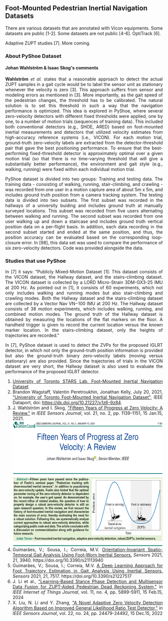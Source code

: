 <h2>Foot-Mounted Pedestrian Inertial Navigation Datasets</h2>
<p align="justify">There are various datasets that are annotated with Vicon equipments. Some datasets are public [1-2]. Some datasets are not public [4-6]. OptiTrack [6].</p>

<p align="justify">Adaptive ZUPT studies [7]. More coming.</p>

<h3>About PyShoe Dataset</h3>
<h4>Johan Wahlström & Isaac Skog's comments</h4>
<p align="justify"><b>Wahlström</b> <i>et al.</i> states that a reasonable approach to detect the actual ZUPT samples in a gait cycle would be to label the sensor unit as stationary whenever the velocity is zero [3]. This approach suffers from sensor and modeling errors as mentioned in [3]. More importantly, as the gait speed of the pedestrian changes, the threshold has to be calibrated. The natural solution is to set this threshold in such a way that the navigation performance is optimized. This idea is explored in PyShoe, where several zero-velocity detectors with different fixed thresholds were applied, one by one, to a number of motion trials (sequences of training data). This included both conventional detectors (e.g., SHOE, ARED) based on foot-mounted inertial measurements and detectors that utilized velocity estimates from high-accuracy reference systems (i.e., VICON). For each motion trial, ground-truth zero-velocity labels are extracted from the detector-threshold pair that gave the best positioning performance. To ensure that the best-performing fixed-threshold detector is approximately optimal over a given motion trial (so that there is no time-varying threshold that will give a substantially better performance), the environment and gait style (e.g., walking, running) were fixed within each individual motion trial.</p>

<p align="justify">PyShoe dataset is divided into two groups: Training and testing data. The training data - consisting of walking, running, stair-climbing, and crawling - was recorded from one user in a motion capture area of about 5m x 5m, and includes ground truth position from a camera tracking system. The testing data is divided into two subsets. The first subset was recorded in the hallways of a university buiding and includes ground truth at manually surveyed locations. This subset was recorded from five users alternating between walking and running. The second subset was recorded from one user walking up and down a staircase and includes ground truth vertical position data on a per-flight basis. In addition, each data recording in the second subset started and ended at the same position, and thus, the position accuracy can be evaluated based on
the corresponding loop-closure error. In [98], this data set was used to compare the performance of six zero-velocity detectors. Code was provided alongside the data.</p>

<h3>Studies that use PyShoe</h3>
<p align="justify">In [7] it says: "Publicly Mixed-Motion Dataset [1]: This dataset consists of the VICON dataset, the Hallway dataset, and the stairs-climbing dataset. The VICON dataset is collected by a LORD Micro-Strain 3DM-GX3-25 IMU at 200 Hz. As pointed out in [1], it consists of 60 experiments, which not only includes walking and running modes but also stair-climbing and crawling modes. Both the Hallway dataset and the stairs-climbing dataset are collected by a Vector Nav VN−100 IMU at 200 Hz. The Hallway dataset consists of 38 motion experiments, which includes walking, running, and combined motion modes. The ground truth of the Hallway dataset is obtained by measuring the locations of the flat markers on the floor. A handheld trigger is given to record the current location versus the known marker location. In the stairs-climbing dataset, only the heights of trajectories are recorded."</p>
<p align="justify">In [7], PyShoe dataset is used to detect the ZVPs for the proposed IGLRT detector, in which not only the ground-truth position information is provided but also the ground-truth binary zero-velocity labels (moving versus stationary) are also provided. Since the trajectories of trials in the VICON dataset are very short, the Hallway dataset is also used to evaluate the performance of the proposed IGLRT detector.</p>

<ol>
    <li align="justify"><a href="https://starslab.ca/foot-mounted-inertial-navigation-dataset/">University of Toronto STARS Lab. Foot-Mounted Inertial Navigation Dataset</a></li>
    <li align="justify">Brandon Wagstaff, Valentin Peretroukhin, Jonathan Kelly, July 20, 2021, <a href="https://ieee-dataport.org/open-access/university-toronto-foot-mounted-inertial-navigation-dataset" target="_blank">"University of Toronto Foot-Mounted Inertial Navigation Dataset"</a>, IEEE Dataport, doi: <a href="https://dx.doi.org/10.21227/v1z6-9z84">https://dx.doi.org/10.21227/v1z6-9z84</a>.</li>
    <li align="justify">J. Wahlström and I. Skog, <a href="https://ieeexplore.ieee.org/document/9174869" target="_blank">"Fifteen Years of Progress at Zero Velocity: A Review,"</a> in <i>IEEE Sensors Journal</i>, vol. 21, no. 2, pp. 1139-1151, 15 Jan.15, 2021.</li>
    <img src="image/fifteen-years-of-progress-at-zero-velocity-a-review.png" alt="Johan Wahlstrom review on ZUPT" width=%100 height="400">
    <li align="justify">Guimarães, V.; Sousa, I.; Correia, M.V. <a href="https://www.mdpi.com/1424-8220/21/11/3940" target="_blank">Orientation-Invariant Spatio-Temporal Gait Analysis Using Foot-Worn Inertial Sensors.</a> <i>Sensors</i> 2021, 21, 3940. https://doi.org/10.3390/s21113940</li>
    <li align="justify">Guimarães, V.; Sousa, I.; Correia, M.V. <a href="https://www.mdpi.com/1424-8220/21/22/7517" target="_blank">A Deep Learning Approach for Foot Trajectory Estimation in Gait Analysis Using Inertial Sensors.</a> <i>Sensors</i> 2021, 21, 7517. https://doi.org/10.3390/s21227517</li>
    <li align="justify">J. Li et al., <a href="https://ieeexplore.ieee.org/abstract/document/10229495" taget="_blank">"Learning-Based Stance Phase Detection and Multisensor Data Fusion for ZUPT-Aided Pedestrian Dead Reckoning System,"</a> in <i>IEEE Internet of Things Journal</i>, vol. 11, no. 4, pp. 5899-5911, 15 Feb.15, 2024</li>
    <li align="justify">X. Liu, N. Li and Y. Zhang, <a href="https://ieeexplore.ieee.org/document/9956821" target="_blank">"A Novel Adaptive Zero Velocity Detection Algorithm Based on Improved General Likelihood Ratio Test Detector,"</a> in <i>IEEE Sensors Journal</i>, vol. 22, no. 24, pp. 24479-24492, 15 Dec.15, 2022</li>
</ol>
